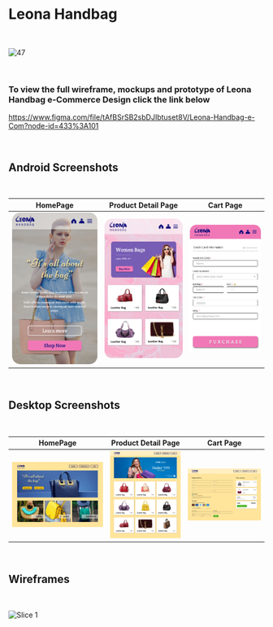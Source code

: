 # Leona Handbag

<br/>

![47](https://user-images.githubusercontent.com/109097651/179555359-3391bc51-cadb-478b-8256-6706cd7c46f5.png)

<br/>

### To view the full wireframe, mockups and prototype of Leona Handbag e-Commerce Design click the link below
https://www.figma.com/file/tAfBSrSB2sbDJIbtuset8V/Leona-Handbag-e-Com?node-id=433%3A101

<br/>

## Android Screenshots 

<br/>

  HomePage                 |   Product Detail Page        |  Cart Page
:-------------------------:|:-------------------------:|:-------------------------:
<img src="assets/images/mbl/Homepage1.png"/>|<img src="assets/images/mbl/anime2-products.png"/>|<img src="assets/images/mbl/Checkout1.png"/>

<br/>

## Desktop Screenshots

<br/>

 HomePage                 |   Product Detail Page        |  Cart Page
:-------------------------:|:-------------------------:|:-------------------------:
<img src="assets/images/Desk/Homepage.png"/>|<img src="assets/images/Desk/Product.png"/>|<img src="assets/images/Desk/Checkout.png"/>

<br/>

## Wireframes

<br/>

![Slice 1](https://user-images.githubusercontent.com/109097651/179559436-2171ef1f-7010-40ef-bab9-582941d52e87.png)
